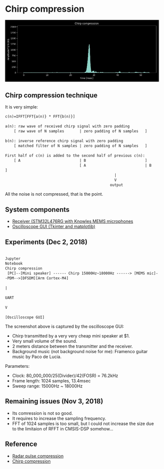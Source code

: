 # Chirp compression

![](./oscilloscope/screenshots/chirp_compression.jpg)

## Chirp compression technique

It is very simple:

```
c(n)=IFFT[FFT{a(n)} * FFT{b(n)}]

a(n): raw wave of received chirp signal with zero padding
    [ raw wave of N samples       | zero padding of N samples   ]

b(n): inverse reference chirp signal with zero padding
    [ matched filter of N samples | zero padding of N samples   ]

First half of c(n) is added to the second half of previous c(n):
    [ A                           | B                           ]
                                  [ A                           | B                           ]
                                                  |
                                                  V
                                                output

```

All the noise is not compressed, that is the point.

## System components

- [Receiver (STM32L476RG with Knowles MEMS microphones](./stm32)
- [Oscilloscope GUI (Tkinter and matplotlib)](./oscilloscope)

## Experiments (Dec 2, 2018)

```

Jupyter
Notebook                                                                          Chirp compression
 [PC]--[Mini speaker] ------ Chirp 15000Hz~18000Hz ------> [MEMS mic]--PDM-->[DFSDM][Arm Cortex-M4]
                                                                                          |
                                                                                         UART
                                                                                          V
                                                                                    [Oscilloscope GUI]

```

The screenshot above is captured by the oscilloscope GUI:
- Chirp transmitted by a very very cheap mini speaker at $1.
- Very small volume of the sound.
- 2 meters distance between the transmitter and the receiver.
- Background music (not background noise for me): Framenco guitar music by Paco de Lucia.

Parameters:
- Clock: 80_000_000/25(Divider)/42(FOSR) = 76.2kHz
- Frame length: 1024 samples, 13.4msec
- Sweep range: 15000Hz ~ 18000Hz

## Remaining issues (Nov 3, 2018)

- Its comression is not so good.
- It requires to increase the sampling frequency.
- FFT of 1024 samples is too small, but I could not increase the size due to the limitaion of RFFT in CMSIS-DSP somehow...

## Reference

- [Radar pulse compression](https://www.ittc.ku.edu/workshops/Summer2004Lectures/Radar_Pulse_Compression.pdf)
- [Chirp compression](https://en.wikipedia.org/wiki/Chirp_compression)
